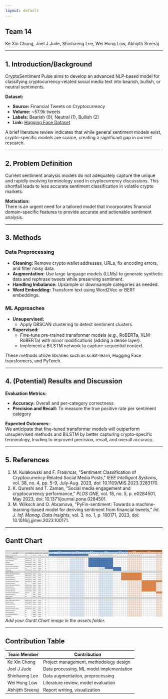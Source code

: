 ```yaml
---
layout: default
---
```


## Team 14  
Ke Xin Chong, Joel J Jude, Shinhaeng Lee, Wei Hong Low, Abhijith Sreeraj

---

## 1. Introduction/Background

CryptoSentiment Pulse aims to develop an advanced NLP-based model for classifying cryptocurrency-related social media text into bearish, bullish, or neutral sentiments.

**Dataset:**  
- **Source:** Financial Tweets on Cryptocurrency  
- **Volume:** ~57.9k tweets  
- **Labels:** Bearish (0), Neutral (1), Bullish (2)  
- **Link:** [Hugging Face Dataset](https://huggingface.co/datasets/StephanAkkerman/financial-tweets-crypto)

A brief literature review indicates that while general sentiment models exist, crypto-specific models are scarce, creating a significant gap in current research.

---

## 2. Problem Definition

Current sentiment analysis models do not adequately capture the unique and rapidly evolving terminology used in cryptocurrency discussions. This shortfall leads to less accurate sentiment classification in volatile crypto markets.

**Motivation:**  
There is an urgent need for a tailored model that incorporates financial domain-specific features to provide accurate and actionable sentiment analysis.

---

## 3. Methods

### Data Preprocessing
- **Cleaning:** Remove crypto wallet addresses, URLs, fix encoding errors, and filter noisy data.
- **Augmentation:** Use large language models (LLMs) to generate synthetic data and rephrase tweets while preserving sentiment.
- **Handling Imbalance:** Upsample or downsample categories as needed.
- **Word Embedding:** Transform text using Word2Vec or BERT embeddings.

### ML Approaches
- **Unsupervised:**  
  - Apply DBSCAN clustering to detect sentiment clusters.
- **Supervised:**  
  - Fine-tune pre-trained transformer models (e.g., RoBERTa, XLM-RoBERTa) with minor modifications (adding a dense layer).  
  - Implement a BiLSTM network to capture sequential context.

These methods utilize libraries such as scikit-learn, Hugging Face transformers, and PyTorch.

---

## 4. (Potential) Results and Discussion

**Evaluation Metrics:**  
- **Accuracy:** Overall and per-category correctness  
- **Precision and Recall:** To measure the true positive rate per sentiment category

**Expected Outcomes:**  
We anticipate that fine-tuned transformer models will outperform unsupervised methods and BiLSTM by better capturing crypto-specific terminology, leading to improved precision, recall, and overall accuracy.

---

## 5. References

1. M. Kulakowski and F. Frasincar, "Sentiment Classification of Cryptocurrency-Related Social Media Posts," *IEEE Intelligent Systems*, vol. 38, no. 4, pp. 5-9, July-Aug. 2023, doi: 10.1109/MIS.2023.3283170.  
2. K. Qureshi and T. Zaman, "Social media engagement and cryptocurrency performance," *PLOS ONE*, vol. 18, no. 5, p. e0284501, May 2023, doi: 10.1371/journal.pone.0284501.  
3. M. Wilksch and O. Abramova, "PyFin-sentiment: Towards a machine-learning-based model for deriving sentiment from financial tweets," *Int. J. Inf. Manag. Data Insights*, vol. 3, no. 1, p. 100171, 2023, doi: 10.1016/j.jjimei.2023.100171.

---

## Gantt Chart

![Gantt Chart](assets/css/gantt-chart.png)  
*Add your Gantt Chart image in the assets folder.*

---

## Contribution Table

| **Team Member**    | **Contribution**                                    |
|--------------------|-----------------------------------------------------|
| Ke Xin Chong       | Project management, methodology design              |
| Joel J Jude        | Data processing, ML model implementation            |
| Shinhaeng Lee      | Data augmentation, preprocessing                    |
| Wei Hong Low       | Literature review, model evaluation                 |
| Abhijith Sreeraj   | Report writing, visualization                       |
